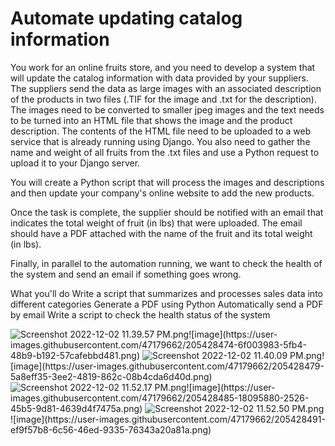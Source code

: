 <h1>Automate updating catalog information</h1>

<p>You work for an online fruits store, and you need to develop a system that will update the catalog information with data provided by your suppliers. The suppliers send the data as large images with an associated description of the products in two files (.TIF for the image and .txt for the description). The images need to be converted to smaller jpeg images and the text needs to be turned into an HTML file that shows the image and the product description. The contents of the HTML file need to be uploaded to a web service that is already running using Django. You also need to gather the name and weight of all fruits from the .txt files and use a Python request to upload it to your Django server.

You will create a Python script that will process the images and descriptions and then update your company's online website to add the new products.

Once the task is complete, the supplier should be notified with an email that indicates the total weight of fruit (in lbs) that were uploaded. The email should have a PDF attached with the name of the fruit and its total weight (in lbs).

Finally, in parallel to the automation running, we want to check the health of the system and send an email if something goes wrong.

What you'll do
  Write a script that summarizes and processes sales data into different categories
  Generate a PDF using Python
  Automatically send a PDF by email
  Write a script to check the health status of the system</p>

<p>
<img src="blob:chrome-untrusted://media-app/96f8260e-4f4e-4f9a-8285-789042a6158b" alt="Screenshot 2022-12-02 11.39.57 PM.png"/>![image](https://user-images.githubusercontent.com/47179662/205428474-6f003983-5fb4-48b9-b192-57cafebbd481.png)
<img src="blob:chrome-untrusted://media-app/a39bf9c8-0590-4dbb-b1ac-93a87d1f5a35" alt="Screenshot 2022-12-02 11.40.09 PM.png"/>![image](https://user-images.githubusercontent.com/47179662/205428479-5a8eff35-3ee2-4819-862c-08b4cda6d40d.png)
<img src="blob:chrome-untrusted://media-app/96963630-53bc-4460-b6ce-2b0c50a69a55" alt="Screenshot 2022-12-02 11.52.17 PM.png"/>![image](https://user-images.githubusercontent.com/47179662/205428485-18095880-2526-45b5-9d81-4639d4f7475a.png)
<img src="blob:chrome-untrusted://media-app/729e5257-3d1d-417a-a24b-d0fde4e40308" alt="Screenshot 2022-12-02 11.52.50 PM.png"/>![image](https://user-images.githubusercontent.com/47179662/205428491-ef9f57b8-6c56-46ed-9335-76343a20a81a.png)
</p>
